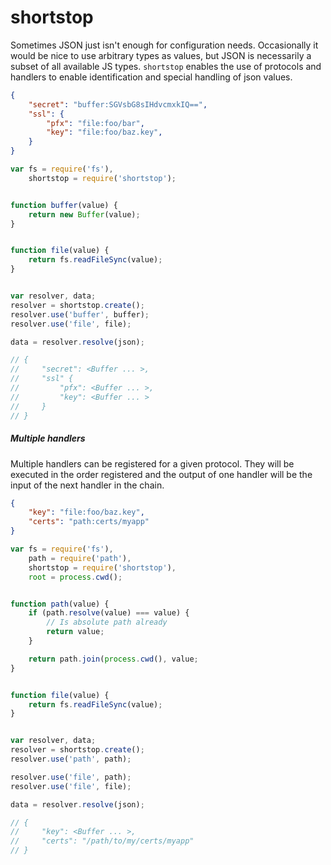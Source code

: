 shortstop
=========


Sometimes JSON just isn't enough for configuration needs. Occasionally it would be nice to use arbitrary types as values,
but JSON is necessarily a subset of all available JS types. `shortstop` enables the use of protocols and handlers to
enable identification and special handling of json values.


```json
{
    "secret": "buffer:SGVsbG8sIHdvcmxkIQ==",
    "ssl": {
        "pfx": "file:foo/bar",
        "key": "file:foo/baz.key",
    }
}
```

```javascript
var fs = require('fs'),
    shortstop = require('shortstop');


function buffer(value) {
    return new Buffer(value);
}


function file(value) {
    return fs.readFileSync(value);
}


var resolver, data;
resolver = shortstop.create();
resolver.use('buffer', buffer);
resolver.use('file', file);

data = resolver.resolve(json);

// {
//     "secret": <Buffer ... >,
//     "ssl" {
//         "pfx": <Buffer ... >,
//         "key": <Buffer ... >
//     }
// }

```


##### Multiple handlers
Multiple handlers can be registered for a given protocol. They will be executed in the order registered and the output
of one handler will be the input of the next handler in the chain.

```json
{
    "key": "file:foo/baz.key",
    "certs": "path:certs/myapp"
}
```

```javascript
var fs = require('fs'),
    path = require('path'),
    shortstop = require('shortstop'),
    root = process.cwd();


function path(value) {
    if (path.resolve(value) === value) {
        // Is absolute path already
        return value;
    }

    return path.join(process.cwd(), value;
}


function file(value) {
    return fs.readFileSync(value);
}


var resolver, data;
resolver = shortstop.create();
resolver.use('path', path);

resolver.use('file', path);
resolver.use('file', file);

data = resolver.resolve(json);

// {
//     "key": <Buffer ... >,
//     "certs": "/path/to/my/certs/myapp"
// }
```
